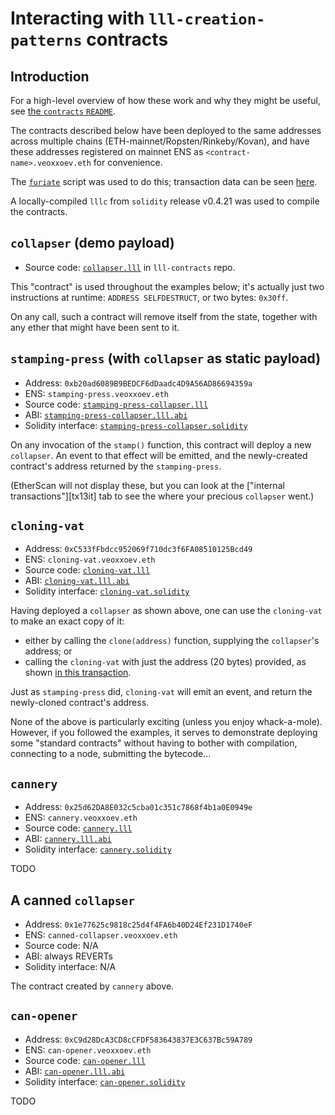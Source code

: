 # Interacting with `lll-creation-patterns` contracts

## Introduction

For a high-level overview of how these work and why they might be
useful, see [the `contracts` `README`][contracts-readme].

[contracts-readme]: ../contracts/README.md

The contracts described below have been deployed to the same addresses
across multiple chains (ETH-mainnet/Ropsten/Rinkeby/Kovan), and have
these addresses registered on mainnet ENS as
`<contract-name>.veoxxoev.eth` for convenience.

The [`furiate`][furiate] script was used to do this; transaction data
can be seen [here][schedule].

[furiate]: https://gitlab.com/veox/furiate
[schedule]: https://gitlab.com/veox/furiate/blob/d9eb4d2d75f3601a081bf8f830fd4cd12f8177ce/schedule.py

A locally-compiled `lllc` from `solidity` release v0.4.21 was used to
compile the contracts.


## `collapser` (demo payload)

* Source code: [`collapser.lll`][collapser-src] in `lll-contracts` repo.

[collapser-src]: https://gitlab.com/veox/lll-contracts/blob/c419bd68c2c15115c50ccd28d9d9163117658505/contracts/collapser.lll

This "contract" is used throughout the examples below; it's actually just
two instructions at runtime: `ADDRESS SELFDESTRUCT`, or two bytes: `0x30ff`.

On any call, such a contract will remove itself from the state, together
with any ether that might have been sent to it.


## `stamping-press` (with `collapser` as static payload)

* Address: `0xb20ad6089B9BEDCF6dDaadc4D9A56AD86694359a`
* ENS: `stamping-press.veoxxoev.eth`
* Source code: [`stamping-press-collapser.lll`][spc-src]
* ABI: [`stamping-press-collapser.lll.abi`][spc-abi]
* Solidity interface: [`stamping-press-collapser.solidity`][spc-sol]

[spc-src]: https://gitlab.com/veox/lll-creation-patterns/blob/923e322130ff611ebd2bbd16320d96f2b466844b/contracts/stamping-press/stamping-press-collapser.lll
[spc-abi]: https://gitlab.com/veox/lll-creation-patterns/blob/923e322130ff611ebd2bbd16320d96f2b466844b/contracts/stamping-press/stamping-press-collapser.lll.abi
[spc-sol]: https://gitlab.com/veox/lll-creation-patterns/blob/923e322130ff611ebd2bbd16320d96f2b466844b/contracts/stamping-press/stamping-press-collapser.solidity

On any invocation of the `stamp()` function, this contract will deploy a
new `collapser`. An event to that effect will be emitted, and the
newly-created contract's address returned by the `stamping-press`.

(EtherScan will not display these, but you can look at the ["internal
transactions"][tx13it] tab to see the where your precious `collapser`
went.)

[tx21it]: https://etherscan.io/tx/0xd3f3896f740332925372f29832337eada5604cf7c50c4b75d2656c03aa686aee#internal


## `cloning-vat` 

* Address: `0xC533fFbdcc952069f710dc3f6FA08510125Bcd49`
* ENS: `cloning-vat.veoxxoev.eth`
* Source code: [`cloning-vat.lll`][cv-src]
* ABI: [`cloning-vat.lll.abi`][cv-abi]
* Solidity interface: [`cloning-vat.solidity`][cv-sol]

[cv-src]: https://gitlab.com/veox/lll-creation-patterns/blob/923e322130ff611ebd2bbd16320d96f2b466844b/contracts/cloning-vat/cloning-vat.lll
[cv-abi]: https://gitlab.com/veox/lll-creation-patterns/blob/923e322130ff611ebd2bbd16320d96f2b466844b/contracts/cloning-vat/cloning-vat.lll.abi
[cv-sol]: https://gitlab.com/veox/lll-creation-patterns/blob/923e322130ff611ebd2bbd16320d96f2b466844b/contracts/cloning-vat/cloning-vat.solidity

Having deployed a `collapser` as shown above, one can use the
`cloning-vat` to make an exact copy of it:

* either by calling the `clone(address)` function, supplying the
  `collapser`'s address; or
* calling the `cloning-vat` with just the address (20 bytes) provided,
  as shown [in this transaction][tx4].

[tx4]: https://etherscan.io/tx/0xd495220ffbe8ff84807d08bba1da095f9fb87a49487597f5e1f5dbb6813b5a73

Just as `stamping-press` did, `cloning-vat` will emit an event, and return
the newly-cloned contract's address.

None of the above is particularly exciting (unless you enjoy whack-a-mole).
However, if you followed the examples, it serves to demonstrate deploying some
"standard contracts" without having to bother with compilation, connecting to
a node, submitting the bytecode...


## `cannery`

* Address: `0x25d62DA8E032c5cba01c351c7868f4b1a0E0949e`
* ENS: `cannery.veoxxoev.eth`
* Source code: [`cannery.lll`][cannery-src]
* ABI: [`cannery.lll.abi`][cannery-abi]
* Solidity interface: [`cannery.solidity`][cannery-sol]

[cannery-src]: https://gitlab.com/veox/lll-creation-patterns/blob/923e322130ff611ebd2bbd16320d96f2b466844b/contracts/cannery/cannery.lll
[cannery-abi]: https://gitlab.com/veox/lll-creation-patterns/blob/923e322130ff611ebd2bbd16320d96f2b466844b/contracts/cannery/cannery.lll.abi
[cannery-sol]: https://gitlab.com/veox/lll-creation-patterns/blob/923e322130ff611ebd2bbd16320d96f2b466844b/contracts/cannery/cannery.solidity

TODO


## A canned `collapser`

* Address: `0x1e77625c9818c25d4f4FA6b40D24Ef231D1740eF`
* ENS: `canned-collapser.veoxxoev.eth`
* Source code: N/A
* ABI: always REVERTs
* Solidity interface: N/A

The contract created by `cannery` above.


## `can-opener`

* Address: `0xC9d28DcA3CD8cCFDF583643837E3C637Bc59A789`
* ENS: `can-opener.veoxxoev.eth`
* Source code: [`can-opener.lll`][co-src]
* ABI: [`can-opener.lll.abi`][co-abi]
* Solidity interface: [`can-opener.solidity`][co-sol]

[co-src]: https://gitlab.com/veox/lll-creation-patterns/blob/923e322130ff611ebd2bbd16320d96f2b466844b/contracts/cannery/can-opener.lll
[co-abi]: https://gitlab.com/veox/lll-creation-patterns/blob/923e322130ff611ebd2bbd16320d96f2b466844b/contracts/cannery/can-opener.lll.abi
[co-sol]: https://gitlab.com/veox/lll-creation-patterns/blob/923e322130ff611ebd2bbd16320d96f2b466844b/contracts/cannery/can-opener.solidity

TODO
